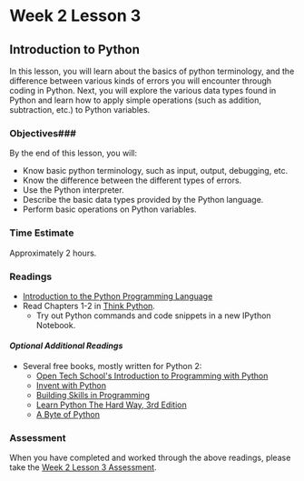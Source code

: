 # Week 2 Lesson 3 #
## Introduction to Python ##

In this lesson, you will learn about the basics of python terminology, and the difference between various kinds of errors you will encounter through coding in Python.  Next, you will explore the various data types found in Python and learn how to apply simple operations (such as addition, subtraction, etc.) to Python variables.


### Objectives###
By the end of this lesson, you will:

- Know basic python terminology, such as input, output, debugging, etc.
- Know the difference between the different types of errors.
- Use the Python interpreter.
- Describe the basic data types provided by the Python language.
- Perform basic operations on Python variables.

### Time Estimate ###
Approximately 2 hours.

### Readings ###

- [Introduction to the Python Programming Language](notebooks/intro2py.ipynb)
- Read Chapters 1-2 in [Think Python](http://greenteapress.com/thinkpython2/html/index.html).
    - Try out Python commands and code snippets in a new IPython Notebook.

#### *Optional Additional Readings* ####
- Several free books, mostly written for Python 2:
	- [Open Tech School's Introduction to Programming with Python](http://opentechschool.github.io/python-beginners/en/index.html)
	- [Invent with Python](http://inventwithpython.com/)
	- [Building Skills in Programming](http://www.itmaybeahack.com/homepage/books/)
	- [Learn Python The Hard Way, 3rd Edition](http://learnpythonthehardway.org/book/)
	- [A Byte of Python](http://www.ibiblio.org/g2swap/byteofpython/read/)


### Assessment ###

When you have completed and worked through the above readings, please take the [Week 2 Lesson 3 Assessment](https://learn.illinois.edu/mod/quiz/view.php?id=1677270).
